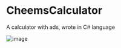 # CheemsCalculator
A calculator with ads, wrote in C# language

![image](https://github.com/trantoan62/CheemsCalculator/assets/106214673/a2cdafca-9698-469c-aec1-aec6d8708f02)

